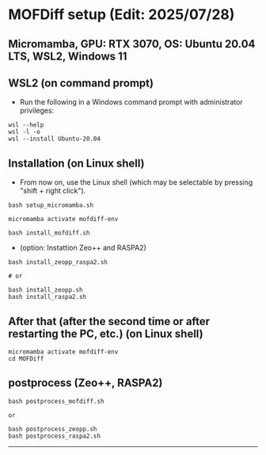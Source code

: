 # MOFDiff setup (Edit: 2025/07/28) 
## Micromamba, GPU: RTX 3070, OS: Ubuntu 20.04 LTS, WSL2, Windows 11


## WSL2 (on command prompt)
- Run the following in a Windows command prompt with administrator privileges:
```
wsl --help
wsl -l -o
wsl --install Ubuntu-20.04
```


## Installation (on Linux shell)
- From now on, use the Linux shell (which may be selectable by pressing "shift + right click").
```
bash setup_micromamba.sh
```


```
micromamba activate mofdiff-env
```


```
bash install_mofdiff.sh
```


- (option: Instattion Zeo++ and RASPA2)
```
bash install_zeopp_raspa2.sh

# or 

bash install_zeopp.sh
bash install_raspa2.sh
```


## After that (after the second time or after restarting the PC, etc.) (on Linux shell)
```
micromamba activate mofdiff-env
cd MOFDiff
```


## postprocess (Zeo++, RASPA2)
```
bash postprocess_mofdiff.sh

or

bash postprocess_zeopp.sh
bash postprocess_raspa2.sh
```

---

